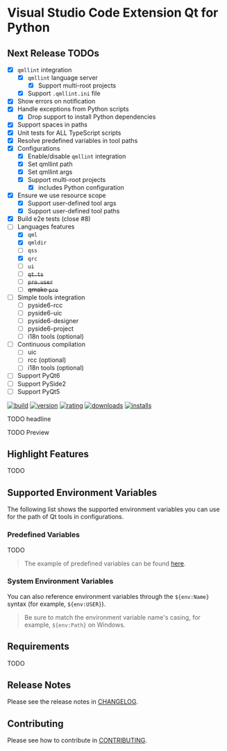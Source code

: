 # Visual Studio Code Extension Qt for Python

## Next Release TODOs

- [x] `qmllint` integration
  - [x] `qmllint` language server
    - [x] Support multi-root projects
  - [x] Support `.qmllint.ini` file
- [x] Show errors on notification
- [x] Handle exceptions from Python scripts
  - [x] Drop support to install Python dependencies
- [x] Support spaces in paths
- [x] Unit tests for ALL TypeScript scripts
- [x] Resolve predefined variables in tool paths
- [x] Configurations
  - [x] Enable/disable `qmllint` integration
  - [x] Set qmllint path
  - [x] Set qmllint args
  - [x] Support multi-root projects
    - [x] includes Python configuration
- [x] Ensure we use resource scope
  - [x] Support user-defined tool args
  - [x] Support user-defined tool paths
- [x] Build e2e tests (close #8)
- [ ] Languages features
  - [x] `qml`
  - [x] `qmldir`
  - [ ] `qss`
  - [x] `qrc`
  - [ ] `ui`
  - [ ] ~~`qt.ts`~~
  - [ ] ~~`pro.user`~~
  - [ ] ~~qmake `pro`~~
- [ ] Simple tools integration
  - [ ] pyside6-rcc
  - [ ] pyside6-uic
  - [ ] pyside6-designer
  - [ ] pyside6-project
  - [ ] i18n tools (optional)
- [ ] Continuous compilation
  - [ ] uic
  - [ ] rcc (optional)
  - [ ] i18n tools (optional)
- [ ] Support PyQt6
- [ ] Support PySide2
- [ ] Support PyQt5

[![build](https://github.com/seanwu1105/vscode-qt-for-python/workflows/build/badge.svg)](https://github.com/seanwu1105/vscode-qt-for-python/actions?query=workflow:build)
[![version](https://img.shields.io/visual-studio-marketplace/v/seanwu.vscode-qt-for-python.svg)](https://marketplace.visualstudio.com/items?itemName=seanwu.vscode-qt-for-python)
[![rating](https://img.shields.io/visual-studio-marketplace/r/seanwu.vscode-qt-for-python.svg)](https://marketplace.visualstudio.com/items?itemName=seanwu.vscode-qt-for-python)
[![downloads](https://img.shields.io/visual-studio-marketplace/d/seanwu.vscode-qt-for-python.svg)](https://marketplace.visualstudio.com/items?itemName=seanwu.vscode-qt-for-python)
[![installs](https://img.shields.io/visual-studio-marketplace/i/seanwu.vscode-qt-for-python.svg)](https://marketplace.visualstudio.com/items?itemName=seanwu.vscode-qt-for-python)

TODO headline

TODO Preview

## Highlight Features

TODO

## Supported Environment Variables

The following list shows the supported environment variables you can use for the
path of Qt tools in configurations.

### Predefined Variables

TODO

> The example of predefined variables can be found
> [here](https://code.visualstudio.com/docs/editor/variables-reference).

### System Environment Variables

You can also reference environment variables through the `${env:Name}` syntax
(for example, `${env:USER}`).

> Be sure to match the environment variable name's casing, for example,
> `${env:Path}` on Windows.

## Requirements

TODO

## Release Notes

Please see the release notes in [CHANGELOG](CHANGELOG.md).

## Contributing

Please see how to contribute in [CONTRIBUTING](CONTRIBUTING.md).

